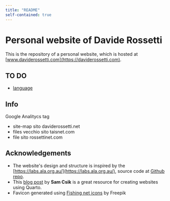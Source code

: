 ```yaml
---
title: "README"
self-contained: true
---
```


# Personal website of Davide Rossetti

This is the repository of a personal website, which is hosted at [www.daviderossetti.com](https://daviderossetti.com).

## TO DO 

+ [language](https://quarto.org/docs/authoring/language.html)

## Info 

Google Analitycs tag 

<!-- Google tag (gtag.js) 
Nome stream: daviderossetti.net
URL dello stream: https://daviderossetti.net
ID stream: 10319236585
ID misurazione: G-W9H0V3N3EJ
-->


- site-map sito daviderossetti.net
- files vecchio sito taisnet.com 
- file sito rossettinet.com


## Acknowledgements

+ The website's design and structure is inspired by the [https://labs.ala.org.au/](https://labs.ala.org.au/), source code at [Github repo](https://github.com/AtlasOfLivingAustralia/ala-labs).
+ This [blog post](https://ucsb-meds.github.io/creating-quarto-websites/) by **Sam Csik** is a great resource for creating websites using Quarto.
+ Favicon generated using [Fishing net icons](href="https://www.flaticon.com/free-icons/fishing-net) by Freepik 
